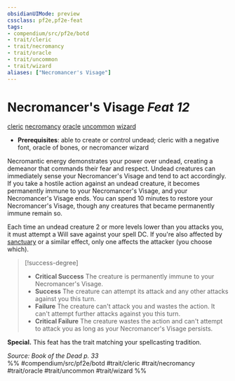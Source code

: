 ```yaml
---
obsidianUIMode: preview
cssclass: pf2e,pf2e-feat
tags:
- compendium/src/pf2e/botd
- trait/cleric
- trait/necromancy
- trait/oracle
- trait/uncommon
- trait/wizard
aliases: ["Necromancer's Visage"]
---
```

# Necromancer's Visage  *Feat 12*  
[cleric](Reference/Rules/Traits/cleric.md "Cleric Class Trait")  [necromancy](necromancy.md "Necromancy School Trait")  [oracle](Reference/Rules/Traits/oracle-apg.md "Oracle Class Trait")  [uncommon](uncommon.md "Uncommon Rarity Trait")  [wizard](Reference/Rules/Traits/wizard.md "Wizard Class Trait")  

- **Prerequisites**: able to create or control undead; cleric with a negative font, oracle of bones, or necromancer wizard

Necromantic energy demonstrates your power over undead, creating a demeanor that commands their fear and respect. Undead creatures can immediately sense your Necromancer's Visage and tend to act accordingly. If you take a hostile action against an undead creature, it becomes permanently immune to your Necromancer's Visage, and your Necromancer's Visage ends. You can spend 10 minutes to restore your Necromancer's Visage, though any creatures that became permanently immune remain so.

Each time an undead creature 2 or more levels lower than you attacks you, it must attempt a Will save against your spell DC. If you're also affected by [sanctuary](sanctuary.md) or a similar effect, only one affects the attacker (you choose which).

> [!success-degree] 
> - **Critical Success** The creature is permanently immune to your Necromancer's Visage.
> - **Success** The creature can attempt its attack and any other attacks against you this turn.
> - **Failure** The creature can't attack you and wastes the action. It can't attempt further attacks against you this turn.
> - **Critical Failure** The creature wastes the action and can't attempt to attack you as long as your Necromancer's Visage persists.

**Special.** This feat has the trait matching your spellcasting tradition.

*Source: Book of the Dead p. 33*  
%% #compendium/src/pf2e/botd #trait/cleric #trait/necromancy #trait/oracle #trait/uncommon #trait/wizard %%
